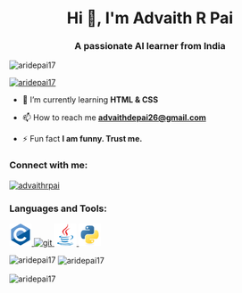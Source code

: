 
<h1 align="center">Hi 👋, I'm Advaith R Pai</h1>
<h3 align="center">A passionate AI learner from India</h3>



<p align="left"> <img src="https://komarev.com/ghpvc/?username=aridepai17&label=Profile%20views&color=0e75b6&style=flat" alt="aridepai17" /> </p>

<p align="left"> <a href="https://github.com/ryo-ma/github-profile-trophy"><img src="https://github-profile-trophy.vercel.app/?username=aridepai17" alt="aridepai17" /></a> </p>

- 🌱 I’m currently learning **HTML & CSS**

- 📫 How to reach me **advaithdepai26@gmail.com**

- ⚡ Fun fact **I am funny. Trust me.**

<h3 align="left">Connect with me:</h3>
<p align="left">
<a href="https://instagram.com/advaithrpai" target="blank"><img align="center" src="https://raw.githubusercontent.com/rahuldkjain/github-profile-readme-generator/master/src/images/icons/Social/instagram.svg" alt="advaithrpai" height="30" width="40" /></a>
</p>

<h3 align="left">Languages and Tools:</h3>
<p align="left"> <a href="https://www.cprogramming.com/" target="_blank" rel="noreferrer"> <img src="https://raw.githubusercontent.com/devicons/devicon/master/icons/c/c-original.svg" alt="c" width="40" height="40"/> </a> <a href="https://git-scm.com/" target="_blank" rel="noreferrer"> <img src="https://www.vectorlogo.zone/logos/git-scm/git-scm-icon.svg" alt="git" width="40" height="40"/> </a> <a href="https://www.java.com" target="_blank" rel="noreferrer"> <img src="https://raw.githubusercontent.com/devicons/devicon/master/icons/java/java-original.svg" alt="java" width="40" height="40"/> </a> <a href="https://www.python.org" target="_blank" rel="noreferrer"> <img src="https://raw.githubusercontent.com/devicons/devicon/master/icons/python/python-original.svg" alt="python" width="40" height="40"/> </a> </p>

<p><img align="left" src="https://github-readme-stats.vercel.app/api/top-langs?username=aridepai17&show_icons=true&locale=en&layout=compact" alt="aridepai17" /></p>

<p>&nbsp;<img align="center" src="https://github-readme-stats.vercel.app/api?username=aridepai17&show_icons=true&locale=en" alt="aridepai17" /></p>

<p><img align="center" src="https://github-readme-streak-stats.herokuapp.com/?user=aridepai17&" alt="aridepai17" /></p>
